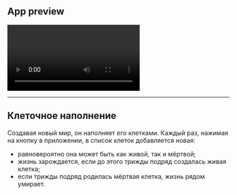 ## App preview
![](recording/app_recording.mp4)
_____________
## Клеточное наполнение

Создавая новый мир, он наполняет его клетками. Каждый раз, нажимая на кнопку в приложении, в список клеток добавляется новая:

- равновероятно она может быть как живой, так и мёртвой;
- жизнь зарождается, если до этого трижды подряд создалась живая клетка;
- если трижды подряд родилась мёртвая клетка, жизнь рядом умирает. 
